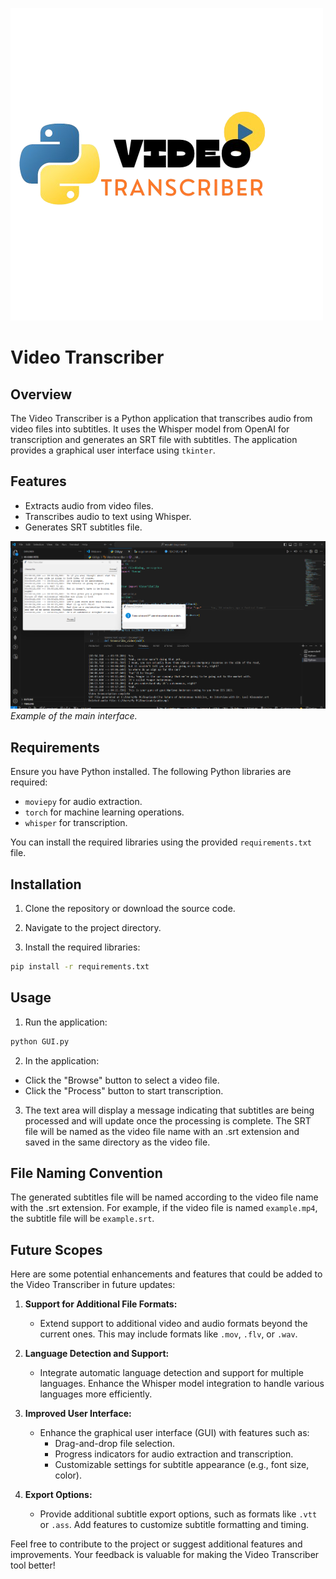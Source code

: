 ![LOGO](samples/logo.png)
# Video Transcriber

## Overview

The Video Transcriber is a Python application that transcribes audio from video files into subtitles. It uses the Whisper model from OpenAI for transcription and generates an SRT file with subtitles. The application provides a graphical user interface using `tkinter`.

## Features

- Extracts audio from video files.
- Transcribes audio to text using Whisper.
- Generates SRT subtitles file.

![Screenshot of the Video Transcriber - Image 1](samples/sample.png)
*Example of the main interface.*
## Requirements

Ensure you have Python installed. The following Python libraries are required:

- `moviepy` for audio extraction.
- `torch` for machine learning operations.
- `whisper` for transcription.

You can install the required libraries using the provided `requirements.txt` file.

## Installation

1. Clone the repository or download the source code.

2. Navigate to the project directory.

3. Install the required libraries:
```bash
pip install -r requirements.txt
```

## Usage
1. Run the application:
``` bash
python GUI.py
```
2. In the application:
- Click the "Browse" button to select a video file.
- Click the "Process" button to start transcription.

3. The text area will display a message indicating that subtitles are being processed and will update once the processing is complete. The SRT file will be named as the video file name with an .srt extension and saved in the same directory as the video file.

## File Naming Convention
The generated subtitles file will be named according to the video file name with the .srt extension. For example, if the video file is named `example.mp4`, the subtitle file will be `example.srt`.

## Future Scopes

Here are some potential enhancements and features that could be added to the Video Transcriber in future updates:

1. **Support for Additional File Formats:**
   - Extend support to additional video and audio formats beyond the current ones. This may include formats like `.mov`, `.flv`, or `.wav`.

2. **Language Detection and Support:**
   - Integrate automatic language detection and support for multiple languages. Enhance the Whisper model integration to handle various languages more efficiently.


3. **Improved User Interface:**
   - Enhance the graphical user interface (GUI) with features such as:
     - Drag-and-drop file selection.
     - Progress indicators for audio extraction and transcription.
     - Customizable settings for subtitle appearance (e.g., font size, color).


4. **Export Options:**
   - Provide additional subtitle export options, such as formats like `.vtt` or `.ass`. Add features to customize subtitle formatting and timing.

Feel free to contribute to the project or suggest additional features and improvements. Your feedback is valuable for making the Video Transcriber tool better!